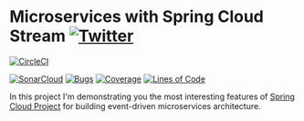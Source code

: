 # Microservices with Spring Cloud Stream [![Twitter](https://img.shields.io/twitter/follow/piotr_minkowski.svg?style=social&logo=twitter&label=Follow%20Me)](https://twitter.com/piotr_minkowski)

[![CircleCI](https://circleci.com/gh/piomin/sample-spring-cloud-messaging.svg?style=svg)](https://circleci.com/gh/piomin/sample-spring-cloud-messaging)

[![SonarCloud](https://sonarcloud.io/images/project_badges/sonarcloud-black.svg)](https://sonarcloud.io/dashboard?id=piomin_sample-spring-cloud-messaging)
[![Bugs](https://sonarcloud.io/api/project_badges/measure?project=piomin_sample-spring-cloud-messaging&metric=bugs)](https://sonarcloud.io/dashboard?id=piomin_sample-spring-cloud-messaging)
[![Coverage](https://sonarcloud.io/api/project_badges/measure?project=piomin_sample-spring-cloud-messaging&metric=coverage)](https://sonarcloud.io/dashboard?id=piomin_sample-spring-cloud-messaging)
[![Lines of Code](https://sonarcloud.io/api/project_badges/measure?project=piomin_sample-spring-cloud-messaging&metric=ncloc)](https://sonarcloud.io/dashboard?id=piomin_sample-spring-cloud-messaging)

In this project I'm demonstrating you the most interesting features of [Spring Cloud Project](https://spring.io/projects/spring-cloud) for building event-driven microservices architecture.